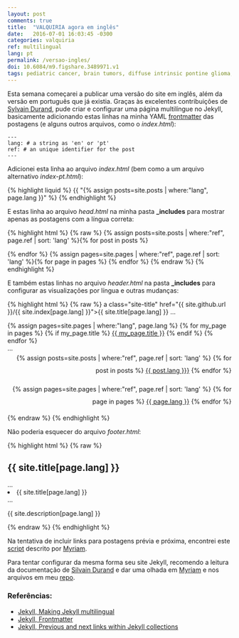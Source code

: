 ```yaml
---
layout: post
comments: true
title:  "VALQUIRIA agora em inglês"
date:   2016-07-01 16:03:45 -0300
categories: valquiria
ref: multilingual
lang: pt
permalink: /versao-ingles/
doi: 10.6084/m9.figshare.3489971.v1
tags: pediatric cancer, brain tumors, diffuse intrinsic pontine glioma, clinical trial, multilingual, jekyll
---
```


Esta semana começarei a publicar uma versão do site em inglês, além da versão em português que já existia. Graças às excelentes contribuições de [Sylvain Durand][jekyll-multilingual], pude criar e configurar uma página multilíngue no Jekyll, basicamente adicionando estas linhas na minha YAML [frontmatter][jekyll-frontmatter] das postagens (e alguns outros arquivos, como o _index.html_):

```
---
lang: # a string as 'en' or 'pt'
ref: # an unique identifier for the post
---
```

Adicionei esta linha ao arquivo _index.html_ (bem como a um arquivo alternativo _index-pt.html_):

{% highlight liquid %}
 {{ "{% assign posts=site.posts | where:"lang", page.lang }}" %}
{% endhighlight %}

E estas linha ao arquivo _head.html_ na minha pasta **_includes** para mostrar apenas as postagens com a língua correta:

{% highlight html %}
{% raw %}
 {% assign posts=site.posts | where:"ref", page.ref | sort: 'lang' %}{% for post in posts %}
 <link rel="alternate" hreflang="{{ post.lang }}" href="{{ post.url }}" />{% endfor %}
 {% assign pages=site.pages | where:"ref", page.ref | sort: 'lang' %}{% for page in pages %}
 <link rel="alternate" hreflang="{{ page.lang }}" href="{{ page.url }}" />{% endfor %}
 <link rel="alternate" type="application/rss+xml" title="{{ site.title[page.lang] }}" href="{{ site.feed[page.lang] | prepend: site.github.url }}">
{% endraw %}
{% endhighlight %}

E também estas linhas no arquivo _header.html_ na pasta **_includes** para configurar as visualizações por língua e outras mudanças:

{% highlight html %}
{% raw %}
a class="site-title" href="{{ site.github.url }}/{{ site.index[page.lang] }}">{{ site.title[page.lang] }}</a>
...
<div class="trigger">
  {% assign pages=site.pages | where:"lang", page.lang %}
 {% for my_page in pages %}
   {% if my_page.title %}
   <a class="page-link" href="{{ my_page.url | prepend: site.github.url }}">{{ my_page.title }}</a>
   {% endif %}
 {% endfor %}
</div>
...
<div class="wrapper" style="text-align: right; line-height: 2em">
  {% assign posts=site.posts | where:"ref", page.ref | sort: 'lang' %}
  {% for post in posts %} <a href="{{ post.url | prepend: site.github.url }}" class="{{ post.lang }}">{{ post.lang }}}</a> {% endfor %}

  {% assign pages=site.pages | where:"ref", page.ref | sort: 'lang' %}
  {% for page in pages %} <a href="{{ page.url | prepend: site.github.url }}" class="{{ page.lang }}">{{ page.lang }}</a> {% endfor %}
</div>
{% endraw %}
{% endhighlight %}

Não poderia esquecer do arquivo _footer.html_:

{% highlight html %}
{% raw %}
 <h2 class="footer-heading">{{ site.title[page.lang] }}</h2>
 ...
 <li>{{ site.title[page.lang] }}</li>
 ...
 <p>{{ site.description[page.lang] }}</p>
{% endraw %}
{% endhighlight %}

Na tentativa de incluir links para postagens prévia e próxima, encontrei este [script][prevnext] descrito por [Myriam](https://github.com/mynimi).

Para tentar configurar da mesma forma seu site Jekyll, recomendo a leitura da documentação de [Silvain Durand][jekyll-multilingual] e dar uma olhada em [Myriam][prevnext] e nos arquivos em meu [repo](https://github.com/fhcflx/valkyrie).

### Referências:

- [Jekyll, Making Jekyll multilingual][jekyll-multilingual]
- [Jekyll, Frontmatter][jekyll-frontmatter]
- [Jekyll, Previous and next links within Jekyll collections][prevnext]

[jekyll-frontmatter]: https://jekyllrb.com/docs/frontmatter/
[jekyll-multilingual]: https://www.sylvaindurand.org/making-jekyll-multilingual/
[prevnext]: http://halfapx.com/en/previous-and-next-links-within-jekyll-collections/
